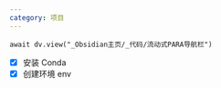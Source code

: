 ```yaml
---
category: 项目
---
```

```dataviewjs
await dv.view("_Obsidian主页/_代码/流动式PARA导航栏")
```

- [x] 安装 Conda
- [x] 创建环境 env
